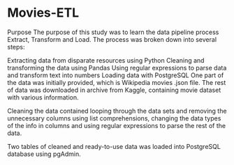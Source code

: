 # Movies-ETL

Purpose
The purpose of this study was to learn the data pipeline process Extract, Transform and Load. The process was broken down into several steps:

Extracting data from disparate resources using Python
Cleaning and transforming the data using Pandas
Using regular expressions to parse data and transform text into numbers
Loading data with PostgreSQL
One part of the data was initially provided, which is Wikipedia movies .json file. The rest of data was downloaded in archive from Kaggle, containing movie dataset with various information.

Cleaning the data contained looping through the data sets and removing the unnecessary columns using list comprehensions, changing the data types of the info in columns and using regular expressions to parse the rest of the data.

Two tables of cleaned and ready-to-use data was loaded into PostgreSQL database using pgAdmin.
